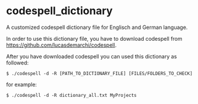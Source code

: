 codespell_dictionary
====================

A customized codespell dictionary file for Englisch and German language.

In order to use this dictionary file, you have to download codespell from https://github.com/lucasdemarchi/codespell.

After you have downloaded codespell you can used this dictionary as followed:

```$ ./codespell -d -R [PATH_TO_DICTIONARY_FILE] [FILES/FOLDERS_TO_CHECK]```

for example:

```$ ./codespell -d -R dictionary_all.txt MyProjects```
